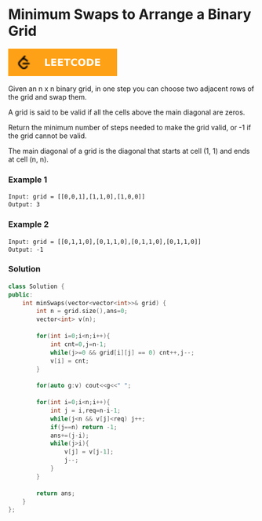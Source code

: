 # Minimum Swaps to Arrange a Binary Grid

[![Problem Link](../assets/lc.svg)](https://leetcode.com/problems/minimum-swaps-to-arrange-a-binary-grid/)

Given an n x n binary grid, in one step you can choose two adjacent rows of the grid and swap them.

A grid is said to be valid if all the cells above the main diagonal are zeros.

Return the minimum number of steps needed to make the grid valid, or -1 if the grid cannot be valid.

The main diagonal of a grid is the diagonal that starts at cell (1, 1) and ends at cell (n, n).

### Example 1
```
Input: grid = [[0,0,1],[1,1,0],[1,0,0]]
Output: 3
```

### Example 2
```
Input: grid = [[0,1,1,0],[0,1,1,0],[0,1,1,0],[0,1,1,0]]
Output: -1
```

### Solution
```cpp
class Solution {
public:
    int minSwaps(vector<vector<int>>& grid) {
        int n = grid.size(),ans=0;
        vector<int> v(n);
        
        for(int i=0;i<n;i++){
            int cnt=0,j=n-1;
            while(j>=0 && grid[i][j] == 0) cnt++,j--;
            v[i] = cnt;
        }
        
        for(auto g:v) cout<<g<<" ";
        
        for(int i=0;i<n;i++){
            int j = i,req=n-i-1;
            while(j<n && v[j]<req) j++;
            if(j==n) return -1;
            ans+=(j-i);
            while(j>i){
                v[j] = v[j-1];
                j--;
            }
        }
        
        return ans;
    }
};
```

